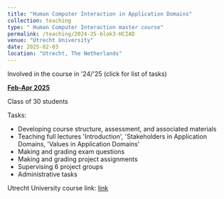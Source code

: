 ```yaml
---
title: "Human Computer Interaction in Application Domains"
collection: teaching
type: " Human Computer Interaction master course"
permalink: /teaching/2024-25-blok3-HCIAD
venue: "Utrecht University"
date: 2025-02-03
location: "Utrecht, The Netherlands"
---
```


Involved in the course in '24/'25 (click for list of tasks)

<u><b>Feb-Apr 2025</b></u>

Class of 30 students

Tasks:
* Developing course structure, assessment, and associated materials
* Teaching full lectures 'Introduction', 'Stakeholders in Application Domains, 'Values in Application Domains'
* Making and grading exam questions
* Making and grading project assignments
* Supervising 6 project groups
* Administrative tasks

Utrecht University course link: [link](https://osiris-student.uu.nl/#/onderwijscatalogus/extern/cursus?cursuscode=INFOMHCIAD&taal=en&collegejaar=2024)